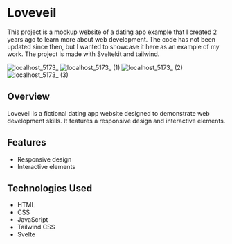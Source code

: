 # Loveveil

This project is a mockup website of a dating app example that I created 2 years ago to learn more about web development. The code has not been updated since then, but I wanted to showcase it here as an example of my work. The project is made with Sveltekit and tailwind.

![localhost_5173_](https://github.com/user-attachments/assets/14d84c40-ce0a-433a-a924-0d2a566f6f4d)
![localhost_5173_ (1)](https://github.com/user-attachments/assets/5e111e3e-bacb-4d8c-b541-6609e9cb24ac)
![localhost_5173_ (2)](https://github.com/user-attachments/assets/95a2aef5-d897-4e41-a9ea-51149c14a402)
![localhost_5173_ (3)](https://github.com/user-attachments/assets/a6c6115a-3759-42d0-baf4-7de8c2397080)


## Overview

Loveveil is a fictional dating app website designed to demonstrate web development skills. It features a responsive design and interactive elements.

## Features

- Responsive design
- Interactive elements

## Technologies Used

- HTML
- CSS
- JavaScript
- Tailwind CSS
- Svelte
